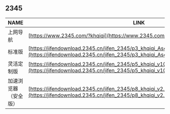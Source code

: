 ## 2345
|NAME|LINK|
|-|-|
|上网导航|[https://www.2345.com/?khqiqi](https://www.2345.com/?khqiqi)|
|标准版|[https://jifendownload.2345.cn/jifen_2345/p3_khqiqi_As4ZBpIes9J0vf1qOzZ_v22.11.1.exe](https://jifendownload.2345.cn/jifen_2345/p3_khqiqi_As4ZBpIes9J0vf1qOzZ_v22.11.1.exe)|
|灵活定制版|[https://jifendownload.2345.cn/jifen_2345/p5_khqiqi_v10.7.exe](https://jifendownload.2345.cn/jifen_2345/p5_khqiqi_v10.7.exe)|
|加速浏览器（安全版）|[https://jifendownload.2345.cn/jifen_2345/p8_khqiqi_v2.0.exe](https://jifendownload.2345.cn/jifen_2345/p8_khqiqi_v2.0.exe)|
